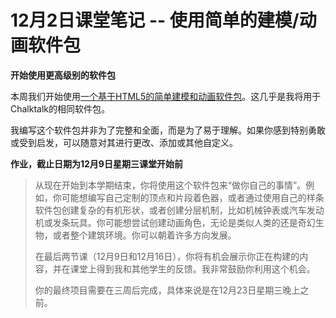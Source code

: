 # 12月2日课堂笔记 -- 使用简单的建模/动画软件包

**开始使用更高级别的软件包**

本周我们开始使用[一个基于HTML5的简单建模和动画软件包](modeler_example1.zip)。这几乎是我将用于Chalktalk的相同软件包。

我编写这个软件包并非为了完整和全面，而是为了易于理解。如果你感到特别勇敢或受到启发，可以随意对其进行更改、添加或其他自定义。

**作业，截止日期为12月9日星期三课堂开始前**

> 从现在开始到本学期结束，你将使用这个软件包来“做你自己的事情”。例如，你可能想编写自己定制的顶点和片段着色器，或者通过使用自己的样条软件包创建复杂的有机形状，或者创建分层机制，比如机械钟表或汽车发动机或发条玩具。你可能想尝试创建动画角色，无论是类似人类的还是奇幻生物，或者整个建筑环境。你可以朝着许多方向发展。
> 
> 在最后两节课（12月9日和12月16日），你将有机会展示你正在构建的内容，并在课堂上得到我和其他学生的反馈。我非常鼓励你利用这个机会。
> 
> 你的最终项目需要在三周后完成，具体来说是在12月23日星期三晚上之前。
